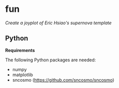 # fun
_Create a joyplot of Eric Hsiao's supernova template_

Python
------

**Requirements**

The following Python packages are needed:
- numpy
- matplotlib
- sncosmo (https://github.com/sncosmo/sncosmo)
